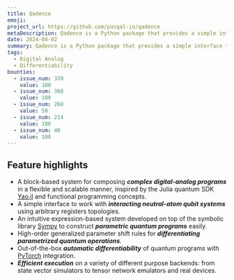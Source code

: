 ```yaml
---
title: Qadence
emoji:
project_url: https://github.com/pasqal-io/qadence
metaDescription: Qadence is a Python package that provides a simple interface to build digital-analog quantum programs with tunable qubit interaction defined on arbitrary register topologies realizable on neutral atom devices.
date: 2024-04-02
summary: Qadence is a Python package that provides a simple interface to build digital-analog quantum programs with tunable qubit interaction defined on arbitrary register topologies realizable on neutral atom devices.
tags:
  - Digital Analog
  - Differentiability
bounties:
  - issue_num: 370
    value: 100
  - issue_num: 368
    value: 100
  - issue_num: 268
    value: 50
  - issue_num: 214
    value: 100
  - issue_num: 40
    value: 100
---
```


## Feature highlights

- A block-based system for composing _**complex digital-analog programs**_ in a flexible and scalable manner, inspired by the Julia quantum SDK [Yao.jl](https://github.com/QuantumBFS/Yao.jl) and functional programming concepts.
- A simple interface to work with _**interacting neutral-atom qubit systems**_ using arbitrary registers topologies.
- An intuitive expression-based system developed on top of the symbolic library [Sympy](https://www.sympy.org/en/index.html) to construct _**parametric quantum programs**_ easily.
- High-order generalized parameter shift rules for _**differentiating parametrized quantum operations**_.
- Out-of-the-box _**automatic differentiability**_ of quantum programs with [PyTorch](https://pytorch.org/) integration.
- _**Efficient execution**_ on a variety of different purpose backends: from state vector simulators to tensor network emulators and real devices.
